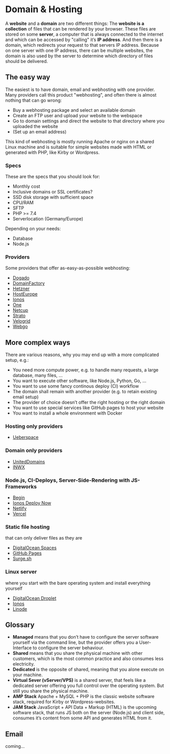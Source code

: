 # Domain & Hosting

A **website** and a **domain** are two different things: The **website is a collection** of files that can be rendered by your browser. These files are stored on some **server**, a computer that is always connected to the internet and which can be accessed by "calling" it’s **IP address**. And then there is a domain, which redirects your request to that servers IP address. Because on one server with one IP address, there can be multiple websites, the domain is also used by the server to determine which directory of files should be delivered.

## The easy way

The easiest is to have domain, email and webhosting with one provider. Many providers call this product "webhosting", and often there is almost nothing that can go wrong:
- Buy a webhosting package and select an available domain
- Create an FTP user and upload your website to the webspace
- Go to domain settings and direct the website to that directory where you uploaded the website
- (Set up an email address)

This kind of webhosting is mostly running Apache or nginx on a shared Linux machine and is suitable for simple websites made with HTML or generated with PHP, like Kirby or Wordpress.

### Specs
These are the specs that you should look for:
- Monthly cost
- Inclusive domains or SSL certificates?
- SSD disk storage with sufficient space
- CPU/RAM
- SFTP
- PHP >= 7.4
- Serverlocation (Germany/Europe)

Depending on your needs:
- Database
- Node.js

### Providers
Some providers that offer as-easy-as-possible webhosting:
- [Dogado](https://www.dogado.de/website/hosting)
- [DomainFactory](https://www.df.eu/de/webhosting/)
- [Hetzner](https://www.hetzner.com/de/webhosting)
- [HostEurope](https://www.hosteurope.de/webhosting-loesungen/)
- [Ionos](https://www.ionos.de/hosting/webhosting)
- [One](https://www.one.com/de/#PlansAndPrices)
- [Netcup](https://www.netcup.de/hosting/)
- [Strato](https://www.strato.de/hosting/)
- [Velogrid](https://www.velogrid.com/)
- [Webgo](https://www.webgo.de/ssd-webhosting/)

## More complex ways

There are various reasons, why you may end up with a more complicated setup, e.g.:
- You need more compute power, e.g. to handle many requests, a large database, many files, ...
- You want to execute other software, like Node.js, Python, Go, ...
- You want to use some fancy continous deploy (CI) workflow
- The domain shall remain with another provider (e.g. to retain existing email setup)
- The provider of choice doesn’t offer the right hosting or the right domain
- You want to use special services like GitHub pages to host your website
- You want to install a whole environment with Docker

### Hosting only providers
- [Ueberspace](https://uberspace.de)

### Domain only providers
- [UnitedDomains](https://www.united-domains.de/domain-registrieren/preisliste/)
- [INWX](https://www.inwx.de/de)

### Node.js, CI-Deploys, Server-Side-Rendering with JS-Frameworks
- [Begin](https://begin.com)
- [Ionos Deploy Now](https://www.ionos.de/hosting/deploy-now)
- [Netlify](https://www.netlify.com)
- [Vercel](https://vercel.com)

### Static file hosting
that can only deliver files as they are
- [DigitalOcean Spaces](https://www.digitalocean.com/products/spaces/)
- [GitHub Pages](https://pages.github.com)
- [Surge.sh](https://surge.sh)

### Linux server
where you start with the bare operating system and install everything yourself
- [DigitalOcean Droplet](https://www.digitalocean.com/products/droplets/)
- [Ionos](https://www.ionos.de/server/vps#tarife)
- [Linode](https://www.linode.com/products/shared/)

## Glossary
- **Managed** means that you don’t have to configure the server software yourself via the command line, but the provider offers you a User-Interface to configure the server behaviour.
- **Shared** means that you share the physical machine with other customers, which is the most common practice and also consumes less electricity.
- **Dedicated** is the opposite of shared, meaning that you alone execute on your machine.
- **Virtual Sever (vServer/VPS)** is a shared server, that feels like a dedicated server offering you full control over the operating system. But still you share the physical machine.
- **AMP Stack** Apache + MySQL + PHP is the classic website software stack, required for Kirby or Wordpress-websites.
- **JAM Stack** JavaScript + API Data + Markup (HTML) is the upcoming software stack, that runs JS both on the server (Node.js) and client side, consumes it’s content from some API and generates HTML from it.

## Email

coming...

